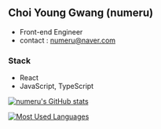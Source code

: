 ## Choi Young Gwang (numeru)

- Front-end Engineer
- contact : numeru@naver.com

### Stack

- React
- JavaScript, TypeScript

[![numeru's GitHub stats](https://github-readme-stats.vercel.app/api?username=numeru&theme=dark)](https://github.com/numeru/github-readme-stats)

[![Most Used Languages](https://github-readme-stats.vercel.app/api/top-langs/?username=numeru&layout=compact&theme=dark)](https://github.com/numeru/github-readme-stats)
